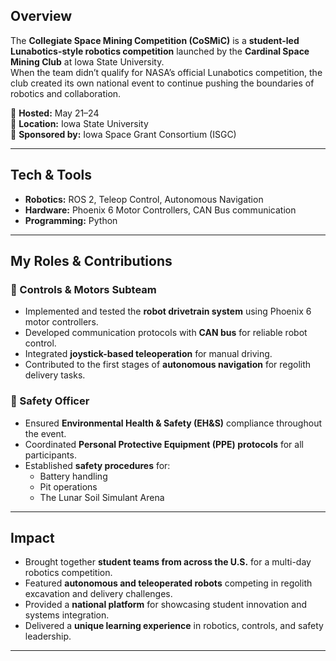 ## Overview
The **Collegiate Space Mining Competition (CoSMiC)** is a **student-led Lunabotics-style robotics competition** launched by the **Cardinal Space Mining Club** at Iowa State University.  
When the team didn’t qualify for NASA’s official Lunabotics competition, the club created its own national event to continue pushing the boundaries of robotics and collaboration.

📅 **Hosted:** May 21–24  
📍 **Location:** Iowa State University  
🤝 **Sponsored by:** Iowa Space Grant Consortium (ISGC)  

---

## Tech & Tools
- **Robotics:** ROS 2, Teleop Control, Autonomous Navigation  
- **Hardware:** Phoenix 6 Motor Controllers, CAN Bus communication  
- **Programming:** Python  

---

## My Roles & Contributions

### 🔹 Controls & Motors Subteam
- Implemented and tested the **robot drivetrain system** using Phoenix 6 motor controllers.  
- Developed communication protocols with **CAN bus** for reliable robot control.  
- Integrated **joystick-based teleoperation** for manual driving.  
- Contributed to the first stages of **autonomous navigation** for regolith delivery tasks.  

### 🔹 Safety Officer
- Ensured **Environmental Health & Safety (EH&S)** compliance throughout the event.  
- Coordinated **Personal Protective Equipment (PPE) protocols** for all participants.  
- Established **safety procedures** for:
  - Battery handling  
  - Pit operations  
  - The Lunar Soil Simulant Arena  

---

## Impact
- Brought together **student teams from across the U.S.** for a multi-day robotics competition.  
- Featured **autonomous and teleoperated robots** competing in regolith excavation and delivery challenges.  
- Provided a **national platform** for showcasing student innovation and systems integration.  
- Delivered a **unique learning experience** in robotics, controls, and safety leadership.  

---
  

